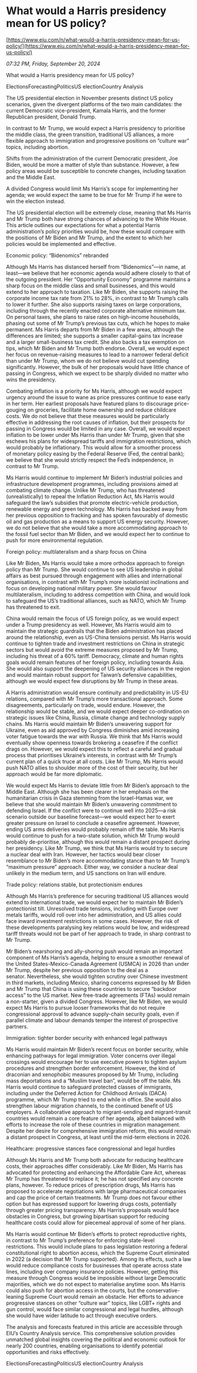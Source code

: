 # What would a Harris presidency mean for US policy?

[https://www.eiu.com/n/what-would-a-harris-presidency-mean-for-us-policy/](https://www.eiu.com/n/what-would-a-harris-presidency-mean-for-us-policy/)

*07:32 PM, Friday, September 20, 2024*

What would a Harris presidency mean for US policy?

ElectionsForecastingPoliticsUS electionCountry Analysis

The US presidential election in November presents distinct US policy scenarios, given the divergent platforms of the two main candidates: the current Democratic vice-president, Kamala Harris, and the former Republican president, Donald Trump.

In contrast to Mr Trump, we would expect a Harris presidency to prioritise the middle class, the green transition, traditional US alliances, a more flexible approach to immigration and progressive positions on “culture war” topics, including abortion.

Shifts from the administration of the current Democratic president, Joe Biden, would be more a matter of style than substance. However, a few policy areas would be susceptible to concrete changes, including taxation and the Middle East.

A divided Congress would limit Ms Harris’s scope for implementing her agenda; we would expect the same to be true for Mr Trump if he were to win the election instead.

The US presidential election will be extremely close, meaning that Ms Harris and Mr Trump both have strong chances of advancing to the White House. This article outlines our expectations for what a potential Harris administration’s policy priorities would be, how these would compare with the positions of Mr Biden and Mr Trump, and the extent to which her policies would be implemented and effective.

Economic policy: “Bidenomics” rebranded

Although Ms Harris has distanced herself from “Bidenomics”—in name, at least—we believe that her economic agenda would adhere closely to that of the outgoing president. Her “Opportunity Economy” programme maintains a sharp focus on the middle class and small businesses, and this would extend to her approach to taxation. Like Mr Biden, she supports raising the corporate income tax rate from 21% to 28%, in contrast to Mr Trump’s calls to lower it further. She also supports raising taxes on large corporations, including through the recently enacted corporate alternative minimum tax. On personal taxes, she plans to raise rates on high-income households, phasing out some of Mr Trump’s previous tax cuts, which he hopes to make permanent. Ms Harris departs from Mr Biden in a few areas, although the differences are limited; she supports a smaller capital-gains tax increase and a larger small-business tax credit. She also backs a tax exemption on tips, which Mr Biden and Mr Trump both endorse. Overall, we would expect her focus on revenue-raising measures to lead to a narrower federal deficit than under Mr Trump, whom we do not believe would cut spending significantly. However, the bulk of her proposals would have little chance of passing in Congress, which we expect to be sharply divided no matter who wins the presidency.

Combating inflation is a priority for Ms Harris, although we would expect urgency around the issue to wane as price pressures continue to ease early in her term. Her earliest proposals have featured plans to discourage price-gouging on groceries, facilitate home ownership and reduce childcare costs. We do not believe that these measures would be particularly effective in addressing the root causes of inflation, but their prospects for passing in Congress would be limited in any case. Overall, we would expect inflation to be lower under Ms Harris than under Mr Trump, given that she eschews his plans for widespread tariffs and immigration restrictions, which would probably be inflationary. This would allow for a smoother process of monetary policy easing by the Federal Reserve (Fed, the central bank); we believe that she would strictly respect the Fed’s independence, in contrast to Mr Trump.

Ms Harris would continue to implement Mr Biden’s industrial policies and infrastructure development programmes, including provisions aimed at combating climate change. Unlike Mr Trump, who has threatened (unrealistically) to repeal the Inflation Reduction Act, Ms Harris would safeguard the law’s subsidies that promote electric-vehicle production, renewable energy and green technology. Ms Harris has backed away from her previous opposition to fracking and has spoken favourably of domestic oil and gas production as a means to support US energy security. However, we do not believe that she would take a more accommodating approach to the fossil fuel sector than Mr Biden, and we would expect her to continue to push for more environmental regulation.

Foreign policy: multilateralism and a sharp focus on China

Like Mr Biden, Ms Harris would take a more orthodox approach to foreign policy than Mr Trump. She would continue to see US leadership in global affairs as best pursued through engagement with allies and international organisations, in contrast with Mr Trump’s more isolationist inclinations and focus on developing national military power. She would favour multilateralism, including to address competition with China, and would look to safeguard the US’s traditional alliances, such as NATO, which Mr Trump has threatened to exit.

China would remain the focus of US foreign policy, as we would expect under a Trump presidency as well. However, Ms Harris would aim to maintain the strategic guardrails that the Biden administration has placed around the relationship, even as US-China tensions persist. Ms Harris would continue to tighten trade and investment restrictions on China in strategic sectors but would avoid the extreme measures proposed by Mr Trump, including his threat of a 60% tariff. Democracy, climate and human rights goals would remain features of her foreign policy, including towards Asia. She would also support the deepening of US security alliances in the region and would maintain robust support for Taiwan’s defensive capabilities, although we would expect few disruptions by Mr Trump in these areas.

A Harris administration would ensure continuity and predictability in US-EU relations, compared with Mr Trump’s more transactional approach. Some disagreements, particularly on trade, would endure. However, the relationship would be stable, and we would expect deeper co-ordination on strategic issues like China, Russia, climate change and technology supply chains. Ms Harris would maintain Mr Biden’s unwavering support for Ukraine, even as aid approved by Congress diminishes amid increasing voter fatigue towards the war with Russia. We think that Ms Harris would eventually show openness towards brokering a ceasefire if the conflict drags on. However, we would expect this to reflect a careful and gradual process that prioritises Ukraine’s interests, in contrast with Mr Trump’s current plan of a quick truce at all costs. Like Mr Trump, Ms Harris would push NATO allies to shoulder more of the cost of their security, but her approach would be far more diplomatic.

We would expect Ms Harris to deviate little from Mr Biden’s approach to the Middle East. Although she has been clearer in her emphasis on the humanitarian crisis in Gaza stemming from the Israel-Hamas war, we believe that she would maintain Mr Biden’s unwavering commitment to defending Israel. If the conflict were to continue well into 2025—a risk scenario outside our baseline forecast—we would expect her to exert greater pressure on Israel to conclude a ceasefire agreement. However, ending US arms deliveries would probably remain off the table. Ms Harris would continue to push for a two-state solution, which Mr Trump would probably de-prioritise, although this would remain a distant prospect during her presidency. Like Mr Trump, we think that Ms Harris would try to secure a nuclear deal with Iran. However, her tactics would bear closer resemblance to Mr Biden’s more accommodating stance than to Mr Trump’s “maximum pressure” approach. Either way, we consider a nuclear deal unlikely in the medium term, and US sanctions on Iran will endure.

Trade policy: relations stable, but protectionism endures

Although Ms Harris’s preference for securing traditional US alliances would extend to international trade, we would expect her to maintain Mr Biden’s protectionist tilt. Unresolved trade tensions, including with Europe over metals tariffs, would roll over into her administration, and US allies could face inward investment restrictions in some cases. However, the risk of these developments paralysing key relations would be low, and widespread tariff threats would not be part of her approach to trade, in sharp contrast to Mr Trump.

Mr Biden’s nearshoring and ally-shoring push would remain an important component of Ms Harris’s agenda, helping to ensure a smoother renewal of the United States-Mexico-Canada Agreement (USMCA) in 2026 than under Mr Trump, despite her previous opposition to the deal as a senator. Nevertheless, she would tighten scrutiny over Chinese investment in third markets, including Mexico, sharing concerns expressed by Mr Biden and Mr Trump that China is using these countries to secure “backdoor access” to the US market. New free-trade agreements (FTAs) would remain a non-starter, given a divided Congress. However, like Mr Biden, we would expect Ms Harris to pursue looser frameworks that do not require congressional approval to advance supply-chain security goals, even if parallel climate and labour demands temper the interest of prospective partners.

Immigration: tighter border security with enhanced legal pathways

Ms Harris would maintain Mr Biden’s recent focus on border security, while enhancing pathways for legal immigration. Voter concerns over illegal crossings would encourage her to use executive powers to tighten asylum procedures and strengthen border enforcement. However, the kind of draconian and xenophobic measures proposed by Mr Trump, including mass deportations and a “Muslim travel ban”, would be off the table. Ms Harris would continue to safeguard protected classes of immigrants, including under the Deferred Action for Childhood Arrivals (DACA) programme, which Mr Trump tried to end while in office. She would also strengthen labour migration channels, to the continued benefit of US employers. A collaborative approach to migrant-sending and migrant-transit countries would remain a core feature of her agenda, albeit balanced with efforts to increase the role of these countries in migration management. Despite her desire for comprehensive immigration reform, this would remain a distant prospect in Congress, at least until the mid-term elections in 2026.

Healthcare: progressive stances face congressional and legal hurdles

Although Ms Harris and Mr Trump both advocate for reducing healthcare costs, their approaches differ considerably. Like Mr Biden, Ms Harris has advocated for protecting and enhancing the Affordable Care Act, whereas Mr Trump has threatened to replace it; he has not specified any concrete plans, however. To reduce prices of prescription drugs, Ms Harris has proposed to accelerate negotiations with large pharmaceutical companies and cap the price of certain treatments. Mr Trump does not favour either option but has expressed support for lowering drugs costs, potentially through greater pricing transparency. Ms Harris’s proposals would face obstacles in Congress, but growing bipartisan support for reducing healthcare costs could allow for piecemeal approval of some of her plans.

Ms Harris would continue Mr Biden’s efforts to protect reproductive rights, in contrast to Mr Trump’s preference for enforcing state-level restrictions. This would include plans to pass legislation restoring a federal constitutional right to abortion access, which the Supreme Court eliminated in 2022 (a decision that Mr Trump supported). Among its effects, such a law would reduce compliance costs for businesses that operate across state lines, including over company insurance policies. However, getting this measure through Congress would be impossible without large Democratic majorities, which we do not expect to materialise anytime soon. Ms Harris could also push for abortion access in the courts, but the conservative-leaning Supreme Court would remain an obstacle. Her efforts to advance progressive stances on other “culture war” topics, like LGBT+ rights and gun control, would face similar congressional and legal hurdles, although she would have wider latitude to act through executive orders.

The analysis and forecasts featured in this article are accessible through EIU’s Country Analysis service. This comprehensive solution provides unmatched global insights covering the political and economic outlook for nearly 200 countries, enabling organisations to identify potential opportunities and risks effectively.

ElectionsForecastingPoliticsUS electionCountry Analysis

